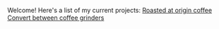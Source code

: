 Welcome! Here's a list of my current projects:
[Roasted at origin coffee](https://beeancoffee.com)
[Convert between coffee grinders](https://grinderconverter.com)
